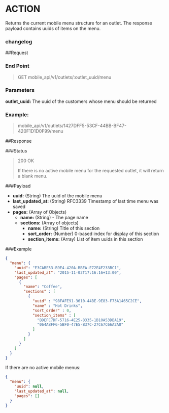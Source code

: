 # ACTION
Returns the current mobile menu structure for an outlet. The response payload contains uuids of items on the menu.

### changelog

##Request
### End Point
  > GET mobile_api/v1/outlets/:outlet_uuid/menu

### Parameters

**outlet_uuid:** The uuid of the customers whose menu should be returned

### Example:
  > mobile_api/v1/outlets/1427DFF5-53CF-44BB-BF47-420F1D1D0F99/menu


##Response

###Status
  > 200 OK
  >
  > If there is no active mobile menu for the requested outlet, it will return a blank menu. 

###Payload

- **uuid:** (String) The uuid of the mobile menu
- **last_updated_at:** (String) RFC3339 Timestamp of last time menu was saved
- **pages:** (Array of Objects)
  - **name:** (String) - The page name
  - **sections:** (Array of objects)
    - **name:** (String) Title of this section
    - **sort_order:** (Number) 0-based index for display of this section
    - **section_items:** (Array) List of item uuids in this section


###Example
```json
{
  "menu": {
    "uuid": "E3CABE53-B9E4-420A-BBEA-E72E4F233BC1",
    "last_updated_at": "2015-11-03T17:16:16+13:00",
    "pages": [
      {
        "name": "Coffee",
        "sections" : [
          {
            "uuid" : "98FAFE91-3610-44BE-9E83-F73A1465C2CE",
            "name" : "Hot Drinks",
            "sort_order" : 0,
            "section_items" : [
              "BDEFC7DF-5716-4E25-8335-1B10A53DBA19",
              "064ABFF6-5BF0-47E5-B37C-27C67C66A2A0"
            ]
          }
        ]
      }
    ]
  }
}
```

If there are no active mobile menus:

```json
{
  "menu": {
    "uuid": null,
    "last_updated_at": null,
    "pages": []
  }
}
```
